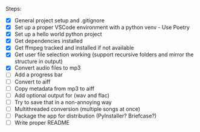 Steps:
- [x] General project setup and .gitignore
- [x] Set up a proper VSCode environment with a python venv - Use Poetry
- [x] Set up a hello world python project
- [x] Get dependencies installed
- [x] Get ffmpeg tracked and installed if not available
- [x] Get user file selection working (support recursive folders and mirror the structure in output)
- [x] Convert audio files to mp3
- [ ] Add a progress bar
- [ ] Convert to aiff
- [ ] Copy metadata from mp3 to aiff
- [ ] Add optional output for (wav and flac)
- [ ] Try to save that in a non-annoying way
- [ ] Multithreaded conversion (multiple songs at once)
- [ ] Package the app for distribution (PyInstaller? Briefcase?)
- [ ] Write proper README